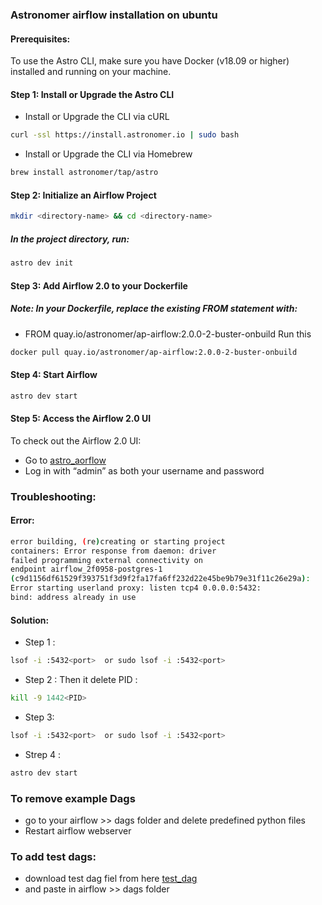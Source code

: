 
### Astronomer airflow installation on ubuntu

#### Prerequisites:
To use the Astro CLI, make sure you have Docker (v18.09 or higher) installed and running on your machine.

#### Step 1: Install or Upgrade the Astro CLI
* Install or Upgrade the CLI via cURL
``` bash
curl -ssl https://install.astronomer.io | sudo bash
```	
*  Install or Upgrade the CLI via Homebrew
``` bash
brew install astronomer/tap/astro
```
#### Step 2: Initialize an Airflow Project
```bash
mkdir <directory-name> && cd <directory-name>
```
##### In the project directory, run:
```bash
astro dev init
```
#### Step 3: Add Airflow 2.0 to your Dockerfile

##### Note: In your Dockerfile, replace the existing FROM statement with:
* FROM  quay.io/astronomer/ap-airflow:2.0.0-2-buster-onbuild
Run this
```bash
docker pull quay.io/astronomer/ap-airflow:2.0.0-2-buster-onbuild
```
#### Step 4: Start Airflow
```bash
astro dev start
```
#### Step 5: Access the Airflow 2.0 UI
To check out the Airflow 2.0 UI:
* Go to [astro_aorflow](http://localhost:8080/astro_airflow)
* Log in with “admin” as both your username and password


### Troubleshooting:
#### Error:
```bash 
error building, (re)creating or starting project
containers: Error response from daemon: driver 
failed programming external connectivity on
endpoint airflow_2f0958-postgres-1 
(c9d1156df61529f393751f3d9f2fa17fa6ff232d22e45be9b79e31f11c26e29a):
Error starting userland proxy: listen tcp4 0.0.0.0:5432:
bind: address already in use
```
#### Solution:
- Step 1 : 
```bash
lsof -i :5432<port>  or sudo lsof -i :5432<port>
```

- Step 2 : Then it delete PID : 
```bash
kill -9 1442<PID> 
```
- Step 3: 
```bash
lsof -i :5432<port>  or sudo lsof -i :5432<port>
```
- Strep 4 : 
```bash
astro dev start
```

### To remove example Dags
 * go to your airflow >> dags folder and delete predefined python files 
 * Restart airflow webserver

### To add test dags:
* download test dag fiel from here [test_dag ](https://github.com/atul8122000/astronomer_airflow/blob/dev/test_dag.py)
* and paste in airflow >> dags folder
